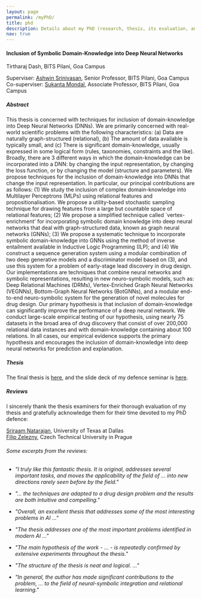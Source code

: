```yaml
---
layout: page
permalink: /myPhD/
title: phd
description: Details about my PhD (research, thesis, its evaluation, and its impact)
nav: true
---
```


#### Inclusion of Symbolic Domain-Knowledge into Deep Neural Networks

Tirtharaj Dash, BITS Pilani, Goa Campus
<br/>

Superviser: <a rel="external nofollow" href="https://www.bits-pilani.ac.in/goa/ashwin/profile" target="_blank">Ashwin Srinivasan</a>, Senior Professor, BITS Pilani, Goa Campus  
Co-superviser: <a rel="external nofollow" href="https://www.bits-pilani.ac.in/goa/suku/profile" target="_blank">Sukanta Mondal</a>, Associate Professor, BITS Pilani, Goa Campus


##### Abstract

This thesis is concerned with techniques for inclusion of domain-knowledge into Deep Neural Networks (DNNs). We are primarily concerned with real-world scientific problems with the following characteristics: (a) Data are naturally graph-structured (relational), (b) The amount of data available is typically small, and (c) There is significant domain-knowledge, usually expressed in some logical form (rules, taxonomies, constraints and the like). Broadly, there are 3 different ways in which the domain-knowledge can be incorporated into a DNN: by changing the input representation, by changing the loss function, or by changing the model (structure and parameters). We propose techniques for the inclusion of domain-knowledge into DNNs that change the input representation. In particular, our principal contributions are as follows: (1) We study the inclusion of complex domain-knowledge into Multilayer Perceptrons (MLPs) using relational features and propositionalisation. We propose a utility-based stochastic sampling technique for drawing features from a large but countable space of relational features; (2) We propose a simplified technique called `vertex-enrichment' for incorporating symbolic domain knowledge into deep neural networks that deal with graph-structured data, known as graph neural networks (GNNs); (3) We propose a systematic technique to incorporate symbolic domain-knowledge into GNNs using the method of inverse entailment available in Inductive Logic Programming (ILP); and (4) We construct a sequence generation system using a modular combination of two deep generative models and a discriminator model based on (3), and use this system for a problem of early-stage lead discovery in drug design. Our implementations are techniques that combine neural networks and symbolic representations, resulting in new neuro-symbolic models, such as: Deep Relational Machines (DRMs), Vertex-Enriched Graph Neural Networks (VEGNNs), Bottom-Graph Neural Networks (BotGNNs), and a modular end-to-end neuro-symbolic system for the generation of novel molecules for drug design. Our primary hypothesis is that inclusion of domain-knowledge can significantly improve the performance of a deep neural network. We conduct large-scale empirical testing of our hypothesis, using nearly 75 datasets in the broad area of drug discovery that consist of over 200,000 relational data instances and with domain-knowledge containing about 100 relations. In all cases, our empirical evidence supports the primary hypothesis and encourages the inclusion of domain-knowledge into deep neural networks for prediction and explanation.

##### Thesis

<!--
* <a href="/myphd/Front_matter.pdf" target="_blank">Front matter</a> 
* <a href="/myphd/Acknowledgement.pdf" target="_blank">Acknowledgement</a> 
* <a href="/myphd/Abstract.pdf" target="_blank">Abstract</a> 
* <a href="/myphd/ToC_LoF_LoA.pdf" target="_blank">ToC, LoF, LoA</a> 
* <a href="/myphd/Chapter1.pdf" target="_blank">Chapter 1</a> 
* <a href="/myphd/Chapter2.pdf" target="_blank">Chapter 2</a> 
* <a href="/myphd/Chapter3.pdf" target="_blank">Chapter 3</a> 
* <a href="/myphd/Chapter4.pdf" target="_blank">Chapter 4</a> 
* <a href="/myphd/Chapter5.pdf" target="_blank">Chapter 5</a> 
* <a href="/myphd/Chapter6.pdf" target="_blank">Chapter 6</a> 
* <a href="/myphd/Chapter7.pdf" target="_blank">Chapter 7</a> 
* <a href="/myphd/Appendices.pdf" target="_blank">Appendices</a> 
* <a href="/myphd/Bibliography.pdf" target="_blank">Bibliography</a> 
* <a href="/myphd/Back_matter.pdf" target="_blank">Back matter</a> 
-->

The final thesis is <a href="/myphd/PhD_Thesis_Final.pdf" target="_blank">here</a>, and the slide deck of my defence seminar is <a href="/myphd/FinalTalk_July2022.pdf" target="_blank">here</a>.

##### Reviews

I sincerely thank the thesis examiners for their thorough evaluation of my thesis and gratefully acknowledge them for their time devoted to my PhD defence:

<a rel="external nofollow" href="https://scholar.google.co.in/citations?user=llF8XbMAAAAJ&hl=en" target="_blank">Sriraam Natarajan</a>, University of Texas at Dallas  
<a rel="external nofollow" href="https://scholar.google.cz/citations?user=gt3emoEAAAAJ&hl=en" target="_blank">Filip Zelezny</a>, Czech Technical University in Prague

###### Some excerpts from the reviews:

* *"I truly like this fantastic thesis. It is original, addresses several important tasks, and moves the applicability of the field of ... into new directions rarely seen before by the field."*

* *"... the techniques are adapted to a drug design problem and the results are both intuitive and compelling."*

* *"Overall, an excellent thesis that addresses some of the most interesting problems in AI ..."*

* *"The thesis addresses one of the most important problems identified in modern AI ..."*

* *"The main hypothesis of the work - ... - is repeatedly confirmed by extensive experiments throughout the thesis."*

* *"The structure of the thesis is neat and logical. ..."*

* *"In general, the author has made significant contributions to the problem, ... to the field of neural-symbolic integration and relational learning."*



